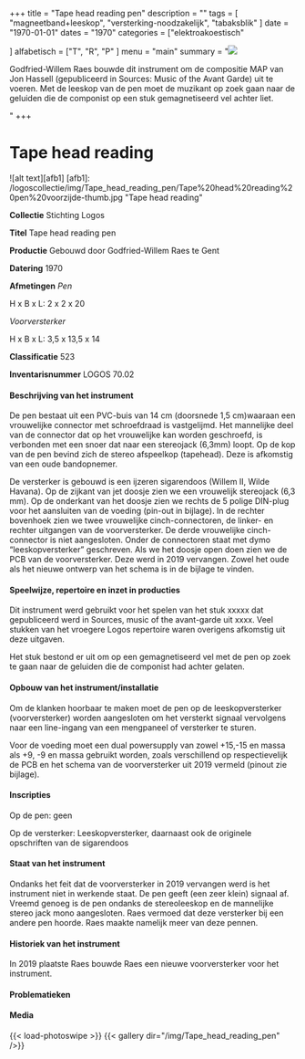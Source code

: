 ﻿+++
title = "Tape head reading pen"
description = ""
tags = [ "magneetband+leeskop", "versterking-noodzakelijk", "tabaksblik"
]
date = "1970-01-01"
dates = "1970"
categories = ["elektroakoestisch"

]
alfabetisch = ["T", "R", "P"
]
menu = "main"
summary = "<a href='/logoscollectie/1970/tape_head_reading'><img src='/logoscollectie/img/Tape_head_reading_pen/Tape%20head%20reading%20pen%20voorzijde-thumb.jpg'></a><p>Godfried-Willem Raes bouwde dit instrument om de compositie MAP van Jon Hassell (gepubliceerd in Sources: Music of the Avant Garde) uit te voeren. Met de leeskop van de pen moet de muzikant op zoek gaan naar de geluiden die de componist op een stuk gemagnetiseerd vel achter liet.</p>"
+++

# Tape head reading

![alt text][afb1]
[afb1]: /logoscollectie/img/Tape_head_reading_pen/Tape%20head%20reading%20pen%20voorzijde-thumb.jpg "Tape head reading"

**Collectie** 
Stichting Logos

**Titel**
Tape head reading pen

**Productie**
Gebouwd door Godfried-Willem Raes te Gent

**Datering**
1970

**Afmetingen**
*Pen*

H x B x L: 2 x 2 x 20

*Voorversterker*

H x B x L: 3,5 x 13,5 x 14

**Classificatie**
523

**Inventarisnummer**
LOGOS 70.02

#### Beschrijving van het instrument
De pen bestaat uit een PVC-buis van 14 cm (doorsnede 1,5 cm)waaraan een vrouwelijke connector met schroefdraad is vastgelijmd. Het mannelijke deel van de connector dat op het vrouwelijke kan worden geschroefd, is verbonden met een snoer dat naar een stereojack (6,3mm) loopt. Op de kop van de pen bevind zich de stereo afspeelkop (tapehead). Deze is afkomstig van een oude bandopnemer. 

De versterker is gebouwd is een ijzeren sigarendoos (Willem II, Wilde Havana). Op de zijkant van jet doosje zien we een vrouwelijk stereojack (6,3 mm). Op de onderkant van het doosje zien we rechts de 5 polige DIN-plug voor het aansluiten van de voeding (pin-out in bijlage). In de rechter bovenhoek zien we twee vrouwelijke cinch-connectoren, de linker- en rechter uitgangen van de voorversterker. De derde vrouwelijke cinch-connector is niet aangesloten. Onder de connectoren staat met dymo “leeskopversterker” geschreven. 
Als we het doosje open doen zien we de PCB van de voorversterker. Deze werd in 2019 vervangen. Zowel het oude als het nieuwe ontwerp van het schema is in de bijlage te vinden.  

#### Speelwijze, repertoire en inzet in producties
Dit instrument werd gebruikt voor het spelen van het stuk xxxxx dat gepubliceerd werd in Sources, music of the avant-garde uit  xxxx. Veel stukken van het vroegere Logos repertoire waren overigens afkomstig uit deze uitgaven. 

Het stuk bestond er uit om op een gemagnetiseerd vel met de pen op zoek te gaan naar de geluiden die de componist had achter gelaten. 

#### Opbouw van het instrument/installatie
Om de klanken hoorbaar te maken moet de pen op de leeskopversterker (voorversterker) worden aangesloten om het versterkt signaal vervolgens naar een line-ingang van een mengpaneel of versterker te sturen. 

Voor de voeding moet een dual powersupply van zowel +15,-15 en massa als +9, -9 en massa gebruikt worden, zoals verschillend op respectievelijk de PCB en het schema van de voorversterker uit 2019 vermeld (pinout zie bijlage).

#### Inscripties
Op de pen: geen

Op de versterker: Leeskopversterker, daarnaast ook de originele opschriften van de sigarendoos

#### Staat van het instrument
Ondanks het feit dat de voorversterker in 2019 vervangen werd is het instrument niet in werkende staat. De pen geeft (een zeer klein) signaal af. Vreemd genoeg is de pen ondanks de stereoleeskop en de mannelijke stereo jack mono aangesloten. Raes vermoed dat deze versterker bij een andere pen hoorde. Raes maakte namelijk meer van deze pennen. 

#### Historiek van het instrument
In 2019 plaatste Raes bouwde Raes een nieuwe voorversterker voor het instrument. 

#### Problematieken

#### Media
{{< load-photoswipe >}}
{{< gallery dir="/img/Tape_head_reading_pen" />}}